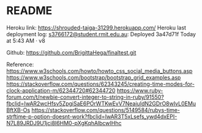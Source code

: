 # README

Heroku link: https://shrouded-taiga-31299.herokuapp.com/
Heroku last deployment log: 
s3766172@student.rmit.edu.au: Deployed 3a47d71f
Today at 5:43 AM · v8


Github: https://github.com/BrigittaHega/finaltest.git

Reference:
https://www.w3schools.com/howto/howto_css_social_media_buttons.asp
https://www.w3schools.com/bootstrap/bootstrap_grid_examples.asp
https://stackoverflow.com/questions/62343245/creating-time-modes-for-clock-application-m/62344720#62344720
https://www.ruby-forum.com/t/newbie-convert-integer-to-string-in-ruby/91550?fbclid=IwAR2wcHfsv5ZpgiSaE6POrWTKwEvV7NeaiuIdN2GDrO8wIvL0EMuBftXB-Os
https://stackoverflow.com/questions/5149584/rubys-time-strftime-p-option-doesnt-work?fbclid=IwAR3T5xLsefs_ywd4dxEPI-N7L89JRDJ9U1jci8I6HM0-pXgKqhAlbcwIHhc
